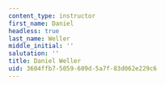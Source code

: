 ```yaml
---
content_type: instructor
first_name: Daniel
headless: true
last_name: Weller
middle_initial: ''
salutation: ''
title: Daniel Weller
uid: 3604ffb7-5059-609d-5a7f-83d062e229c6
---
```

